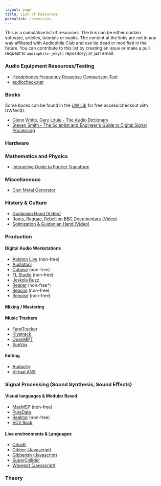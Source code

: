 ```yaml
---
layout: page
title: List of Resources
permalink: /resources
---
```


This is a cumulative list of resources. The link can be either contain software, articles, tutorials or books. The content at the links are not in any way affiliated with Audiophile Club and can be dead or modified in the future. You can contribute to this list by creating an issue or make a pull request to `audiophile-jekyll` repository; or just email.

### Audio Equipment Resources/Testing
* [Headphones Frequency Response Comparison Tool](http://graphs.headphone.com/)
* [audiocheck.net](http://www.audiocheck.net/)

### Books

Some books can be found in the [UW Lib](https://lib.washington.edu/) for free access/checkout with UWNetID.

* [Glenn White, Gary Louie - The Audio Dictionary](https://alliance-primo.hosted.exlibrisgroup.com/primo-explore/fulldisplay?docid=CP71186877240001451&context=L&vid=UW&search_scope=all&tab=default_tab&lang=en_US)
* [Steven Smith - The Scientist and Engineer's Guide to Digital Signal Processing](http://www.dspguide.com/)

### Hardware 

### Mathematics and Physics
* [Interactive Guide to Fourier Transform](https://betterexplained.com/articles/an-interactive-guide-to-the-fourier-transform/)

### Miscellaneous
* [Djen Metal Generator](https://djen.co/)

### History & Culture
* [Guidonian Hand (Video)](https://www.youtube.com/watch?v=eBq-S_QdU2U)
* [Roots, Reggae, Rebellion BBC Documentary (Video)](https://www.youtube.com/watch?v=ZuykKp_ZIGI)
* [Solmization & Guidonian Hand (Video)](https://www.youtube.com/watch?v=IRDDT1uSrd0)

### Production
#### Digital Audio Workstations
* [Ableton Live](https://www.ableton.com/en/live/) (non-free)
* [Audiotool](https://audiotool.com)
* [Cubase](https://www.steinberg.net/en/products/cubase/) (non-free)
* [FL Studio](https://www.image-line.com/flstudio/) (non-free)
* [Jeskola Buzz](http://jeskola.net/buzz/)
* [Reaper](https://www.reaper.fm/) (non-free\*)
* [Reason](https://www.propellerheads.se/en/reason) (non-free)
* [Renoise](https://www.renoise.com/) (non-free)

#### Mixing / Mastering

#### Music Trackers
* [FamiTracker](http://famitracker.com/)
* [Klystrack](https://kometbomb.github.io/klystrack/)
* [OpenMPT](https://openmpt.org/)
* [SunVox](http://www.warmplace.ru/soft/sunvox/)

#### Editing
* [Audacity](http://www.audacityteam.org/)
* [Virtual ANS](http://www.warmplace.ru/soft/ans/) 


### Signal Processing (Sound Synthesis, Sound Effects)
#### Visual languages & Modular Based
* [MaxMSP](https://cycling74.com/products/max/) (non-free)
* [PureData](http://puredata.info/) 
* [Reaktor](https://www.native-instruments.com/en/products/komplete/synths/reaktor-6/) (non-free)
* [VCV Rack](https://vcvrack.com/)

#### Live environments & Languages
* [ChucK](http://chuck.cs.princeton.edu/)
* [Gibber (Javascript)](http://gibber.mat.ucsb.edu/)
* [Gibberish (Javascript)](http://www.charlie-roberts.com/gibberish/playground/)
* [SuperCollider](http://supercollider.github.io/)
* [Wavepot (Javascript)](http://wavepot.com/)

### Theory